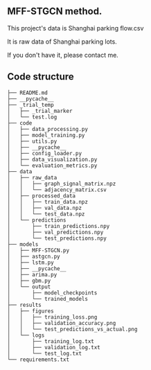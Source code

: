## MFF-STGCN method.
This project's data is Shanghai parking flow.csv

It is raw data of Shanghai parking lots.

If you don't have it, please contact me.
## Code structure
    ├── README.md
    ├── __pycache__
    ├── _trial_temp
    │   ├── _trial_marker
    │   └── test.log
    ├── code
    │   ├── data_processing.py
    │   ├── model_training.py
    │   ├── utils.py
    │   ├── __pycache__
    │   ├── config_loader.py
    │   ├── data_visualization.py
    │   └── evaluation_metrics.py
    ├── data
    │   ├── raw_data
    │   │   ├── graph_signal_matrix.npz
    │   │   └── adjacency_matrix.csv
    │   ├── processed_data
    │   │   ├── train_data.npz
    │   │   ├── val_data.npz
    │   │   └── test_data.npz
    │   └── predictions
    │       ├── train_predictions.npy
    │       ├── val_predictions.npy
    │       └── test_predictions.npy
    ├── models
    │   ├── MFF-STGCN.py
    │   ├── astgcn.py
    │   ├── lstm.py
    │   ├── __pycache__
    │   ├── arima.py
    │   ├── gbm.py
    │   └── output
    │       ├── model_checkpoints
    │       └── trained_models
    ├── results
    │   ├── figures
    │   │   ├── training_loss.png
    │   │   ├── validation_accuracy.png
    │   │   └── test_predictions_vs_actual.png
    │   └── logs
    │       ├── training_log.txt
    │       ├── validation_log.txt
    │       └── test_log.txt
    └── requirements.txt
<!--
**AutumnwaterFlipped/AutumnwaterFlipped** is a ✨ _special_ ✨ repository because its `README.md` (this file) appears on your GitHub profile.

Here are some ideas to get you started:

- 🔭 I’m currently working on ...
- 🌱 I’m currently learning ...
- 👯 I’m looking to collaborate on ...
- 🤔 I’m looking for help with ...
- 💬 Ask me about ...
- 📫 How to reach me: ...
- 😄 Pronouns: ...
- ⚡ Fun fact: ...
-->

